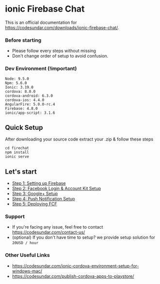 # ionic Firebase Chat

This is an official documentation for https://codesundar.com/downloads/ionic-firebase-chat/. 

### Before starting

- Please follow every steps without missing
- Don't change order of setup to avoid confusion.

### Dev Environment (!important)

    Node: 9.5.0
    Npm: 5.6.0
    Ionic: 3.19.0
    cordova: 8.0.0
    cordova-android: 6.3.0
    cordova-ios: 4.4.0
    AngularFire: 5.0.0-rc.4
    Firebase: 4.8.0
    ionic/app-script: 3.1.6

## Quick Setup
After downloading your source code extract your .zip & follow these steps

    cd firechat
    npm install
    ionic serve
    
## Let's start

  - [Step 1: Setting up Firebase](https://github.com/codesundar/firebase-chat-ionic/blob/master/firebase-setup.md)
  - [Step 2: Facebook Login & Account Kit Setup](https://github.com/codesundar/firebase-chat-ionic/blob/master/facebook-setup.md)
  - [Step 3: Google+ Setup](https://github.com/codesundar/firebase-chat-ionic/blob/master/google-setup.md)
  - [Step 4: Push Notification Setup](https://github.com/codesundar/firebase-chat-ionic/blob/master/fcm-setup.md)
  - [Step 5: Deploying FCF](https://github.com/codesundar/firebase-chat-ionic/blob/master/deploying-fcf.md)

### Support
- If you're facing any issue, feel free to contact https://codesundar.com/contact-us/
- (optional) If you don't have time to setup? we provide setup solution for ``20USD / hour``

### Other Useful Links
- https://codesundar.com/ionic-cordova-environment-setup-for-windows-mac/
- https://codesundar.com/publish-cordova-apps-to-playstore/
